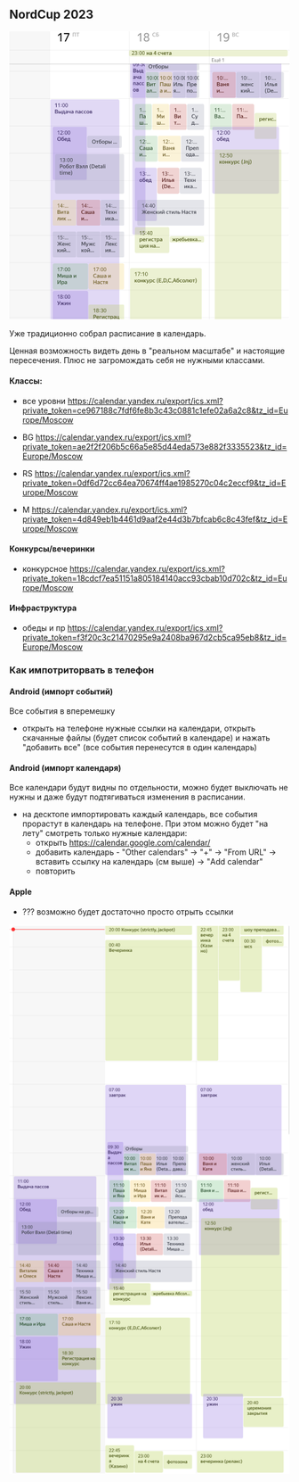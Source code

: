 ## NordCup 2023


![Расписание](rasp_2023_logo.png "Расписание")


Уже традиционно собрал расписание в календарь.

Ценная возможность видеть день в "реальном масштабе" и настоящие пересечения. Плюс не загромождать себя не нужными классами.





#### Классы:

- все уровни https://calendar.yandex.ru/export/ics.xml?private_token=ce967188c7fdf6fe8b3c43c0881c1efe02a6a2c8&tz_id=Europe/Moscow

- BG https://calendar.yandex.ru/export/ics.xml?private_token=ae2f2f206b5c66a5e85d44eda573e882f3335523&tz_id=Europe/Moscow

- RS https://calendar.yandex.ru/export/ics.xml?private_token=0df6d72cc64ea70674ff4ae1985270c04c2eccf9&tz_id=Europe/Moscow

- M https://calendar.yandex.ru/export/ics.xml?private_token=4d849eb1b4461d9aaf2e44d3b7bfcab6c8c43fef&tz_id=Europe/Moscow

#### Конкурсы/вечеринки
- конкурсное https://calendar.yandex.ru/export/ics.xml?private_token=18cdcf7ea51151a805184140acc93cbab10d702c&tz_id=Europe/Moscow

#### Инфраструктура
- обеды и пр https://calendar.yandex.ru/export/ics.xml?private_token=f3f20c3c21470295e9a2408ba967d2cb5ca95eb8&tz_id=Europe/Moscow


### Как импотриторвать в телефон

#### Android (импорт событий)
Все события в вперемешку
- открыть на телефоне нужные ссылки на календари, открыть скачанные файлы (будет список событий в календаре) и нажать "добавить все" (все события перенесутся в один календарь)

#### Android (импорт календаря)
Все календари будут видны по отдельности, можно будет выключать не нужны и даже будут подтягиваться изменения в расписании.
- на десктопе импортировать каждый календарь, все события прорастут в календарь на телефоне. При этом можно будет "на лету" смотреть только нужные календари:
  - открыть https://calendar.google.com/calendar/
  - добавить календарь - "Other calendars" -> "+" -> "From URL" -> вставить ссылку на календарь (см выше) -> "Add calendar"
  - повторить

#### Apple
- ??? возможно будет достаточно просто отрыть ссылки


![Полное расписание](nordcup2023_w_full.png "Полное расписание")

